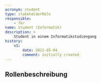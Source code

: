 ```yaml
---
acronym: student
type: stakeholderRole
responsible: 
    - fkr
name: Student (Informatik)
description: >
    Student in einem Informatikstudiengang 
history:
    v1:
        date: 2021-05-04
        comment: initially created
---
```


## Rollenbeschreibung